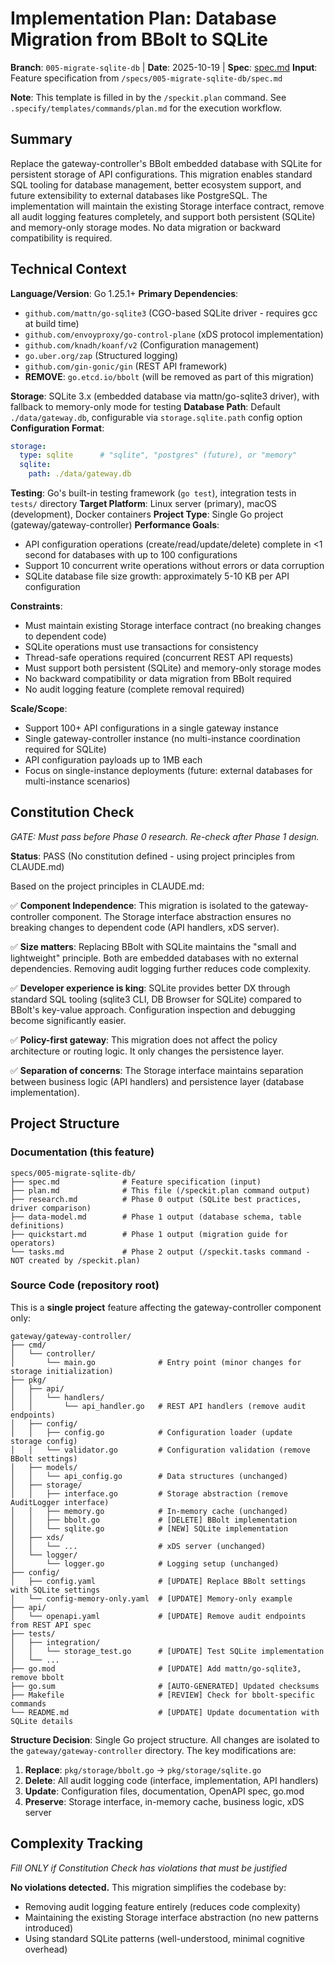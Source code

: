 # Implementation Plan: Database Migration from BBolt to SQLite

**Branch**: `005-migrate-sqlite-db` | **Date**: 2025-10-19 | **Spec**: [spec.md](./spec.md)
**Input**: Feature specification from `/specs/005-migrate-sqlite-db/spec.md`

**Note**: This template is filled in by the `/speckit.plan` command. See `.specify/templates/commands/plan.md` for the execution workflow.

## Summary

Replace the gateway-controller's BBolt embedded database with SQLite for persistent storage of API configurations. This migration enables standard SQL tooling for database management, better ecosystem support, and future extensibility to external databases like PostgreSQL. The implementation will maintain the existing Storage interface contract, remove all audit logging features completely, and support both persistent (SQLite) and memory-only storage modes. No data migration or backward compatibility is required.

## Technical Context

**Language/Version**: Go 1.25.1+
**Primary Dependencies**:
  - `github.com/mattn/go-sqlite3` (CGO-based SQLite driver - requires gcc at build time)
  - `github.com/envoyproxy/go-control-plane` (xDS protocol implementation)
  - `github.com/knadh/koanf/v2` (Configuration management)
  - `go.uber.org/zap` (Structured logging)
  - `github.com/gin-gonic/gin` (REST API framework)
  - **REMOVE**: `go.etcd.io/bbolt` (will be removed as part of this migration)

**Storage**: SQLite 3.x (embedded database via mattn/go-sqlite3 driver), with fallback to memory-only mode for testing
**Database Path**: Default `./data/gateway.db`, configurable via `storage.sqlite.path` config option
**Configuration Format**:
```yaml
storage:
  type: sqlite      # "sqlite", "postgres" (future), or "memory"
  sqlite:
    path: ./data/gateway.db
```
**Testing**: Go's built-in testing framework (`go test`), integration tests in `tests/` directory
**Target Platform**: Linux server (primary), macOS (development), Docker containers
**Project Type**: Single Go project (gateway/gateway-controller)
**Performance Goals**:
  - API configuration operations (create/read/update/delete) complete in <1 second for databases with up to 100 configurations
  - Support 10 concurrent write operations without errors or data corruption
  - SQLite database file size growth: approximately 5-10 KB per API configuration

**Constraints**:
  - Must maintain existing Storage interface contract (no breaking changes to dependent code)
  - SQLite operations must use transactions for consistency
  - Thread-safe operations required (concurrent REST API requests)
  - Must support both persistent (SQLite) and memory-only storage modes
  - No backward compatibility or data migration from BBolt required
  - No audit logging feature (complete removal required)

**Scale/Scope**:
  - Support 100+ API configurations in a single gateway instance
  - Single gateway-controller instance (no multi-instance coordination required for SQLite)
  - API configuration payloads up to 1MB each
  - Focus on single-instance deployments (future: external databases for multi-instance scenarios)

## Constitution Check

*GATE: Must pass before Phase 0 research. Re-check after Phase 1 design.*

**Status**: PASS (No constitution defined - using project principles from CLAUDE.md)

Based on the project principles in CLAUDE.md:

✅ **Component Independence**: This migration is isolated to the gateway-controller component. The Storage interface abstraction ensures no breaking changes to dependent code (API handlers, xDS server).

✅ **Size matters**: Replacing BBolt with SQLite maintains the "small and lightweight" principle. Both are embedded databases with no external dependencies. Removing audit logging further reduces code complexity.

✅ **Developer experience is king**: SQLite provides better DX through standard SQL tooling (sqlite3 CLI, DB Browser for SQLite) compared to BBolt's key-value approach. Configuration inspection and debugging become significantly easier.

✅ **Policy-first gateway**: This migration does not affect the policy architecture or routing logic. It only changes the persistence layer.

✅ **Separation of concerns**: The Storage interface maintains separation between business logic (API handlers) and persistence layer (database implementation).

## Project Structure

### Documentation (this feature)

```
specs/005-migrate-sqlite-db/
├── spec.md              # Feature specification (input)
├── plan.md              # This file (/speckit.plan command output)
├── research.md          # Phase 0 output (SQLite best practices, driver comparison)
├── data-model.md        # Phase 1 output (database schema, table definitions)
├── quickstart.md        # Phase 1 output (migration guide for operators)
└── tasks.md             # Phase 2 output (/speckit.tasks command - NOT created by /speckit.plan)
```

### Source Code (repository root)

This is a **single project** feature affecting the gateway-controller component only:

```
gateway/gateway-controller/
├── cmd/
│   └── controller/
│       └── main.go              # Entry point (minor changes for storage initialization)
├── pkg/
│   ├── api/
│   │   └── handlers/
│   │       └── api_handler.go   # REST API handlers (remove audit endpoints)
│   ├── config/
│   │   ├── config.go            # Configuration loader (update storage config)
│   │   └── validator.go         # Configuration validation (remove BBolt settings)
│   ├── models/
│   │   └── api_config.go        # Data structures (unchanged)
│   ├── storage/
│   │   ├── interface.go         # Storage abstraction (remove AuditLogger interface)
│   │   ├── memory.go            # In-memory cache (unchanged)
│   │   ├── bbolt.go             # [DELETE] BBolt implementation
│   │   └── sqlite.go            # [NEW] SQLite implementation
│   ├── xds/
│   │   └── ...                  # xDS server (unchanged)
│   └── logger/
│       └── logger.go            # Logging setup (unchanged)
├── config/
│   ├── config.yaml              # [UPDATE] Replace BBolt settings with SQLite settings
│   └── config-memory-only.yaml  # [UPDATE] Memory-only example
├── api/
│   └── openapi.yaml             # [UPDATE] Remove audit endpoints from REST API spec
├── tests/
│   ├── integration/
│   │   └── storage_test.go      # [UPDATE] Test SQLite implementation
│   └── ...
├── go.mod                       # [UPDATE] Add mattn/go-sqlite3, remove bbolt
├── go.sum                       # [AUTO-GENERATED] Updated checksums
├── Makefile                     # [REVIEW] Check for bbolt-specific commands
└── README.md                    # [UPDATE] Update documentation with SQLite details
```

**Structure Decision**: Single Go project structure. All changes are isolated to the `gateway/gateway-controller` directory. The key modifications are:
1. **Replace**: `pkg/storage/bbolt.go` → `pkg/storage/sqlite.go`
2. **Delete**: All audit logging code (interface, implementation, API handlers)
3. **Update**: Configuration files, documentation, OpenAPI spec, go.mod
4. **Preserve**: Storage interface, in-memory cache, business logic, xDS server

## Complexity Tracking

*Fill ONLY if Constitution Check has violations that must be justified*

**No violations detected.** This migration simplifies the codebase by:
- Removing audit logging feature entirely (reduces code complexity)
- Maintaining the existing Storage interface abstraction (no new patterns introduced)
- Using standard SQLite patterns (well-understood, minimal cognitive overhead)

